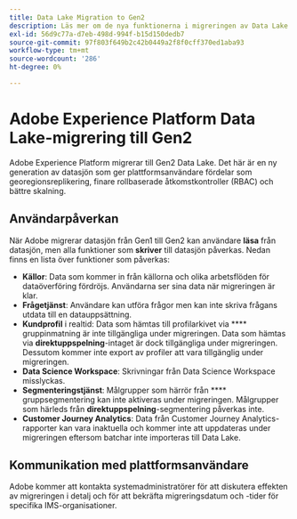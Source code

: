 ```yaml
---
title: Data Lake Migration to Gen2
description: Läs mer om de nya funktionerna i migreringen av Data Lake till Gen2 i Adobe Experience Platform.
exl-id: 56d9c77a-d7eb-498d-994f-b15d150dedb7
source-git-commit: 97f803f649b2c42b0449a2f8f0cff370ed1aba93
workflow-type: tm+mt
source-wordcount: '286'
ht-degree: 0%

---
```


# Adobe Experience Platform Data Lake-migrering till Gen2

Adobe Experience Platform migrerar till Gen2 Data Lake. Det här är en ny generation av datasjön som ger plattformsanvändare fördelar som georegionsreplikering, finare rollbaserade åtkomstkontroller (RBAC) och bättre skalning.

## Användarpåverkan

När Adobe migrerar datasjön från Gen1 till Gen2 kan användare **läsa** från datasjön, men alla funktioner som **skriver** till datasjön påverkas. Nedan finns en lista över funktioner som påverkas:

- **Källor**: Data som kommer in från källorna och olika arbetsflöden för dataöverföring fördröjs. Användarna ser sina data när migreringen är klar.
- **Frågetjänst**: Användare kan utföra frågor men kan inte skriva frågans utdata till en datauppsättning.
- **Kundprofil** i realtid: Data som hämtas till profilarkivet via  **** gruppinmatning är inte tillgängliga under migreringen. Data som hämtas via **direktuppspelning**-intaget är dock tillgängliga under migreringen. Dessutom kommer inte export av profiler att vara tillgänglig under migreringen.
- **Data Science Workspace**: Skrivningar från Data Science Workspace misslyckas.
- **Segmenteringstjänst**: Målgrupper som härrör från  **** gruppsegmentering kan inte aktiveras under migreringen. Målgrupper som härleds från **direktuppspelning**-segmentering påverkas inte.
- **Customer Journey Analytics**: Data från Customer Journey Analytics-rapporter kan vara inaktuella och kommer inte att uppdateras under migreringen eftersom batchar inte importeras till Data Lake.

## Kommunikation med plattformsanvändare

Adobe kommer att kontakta systemadministratörer för att diskutera effekten av migreringen i detalj och för att bekräfta migreringsdatum och -tider för specifika IMS-organisationer.
